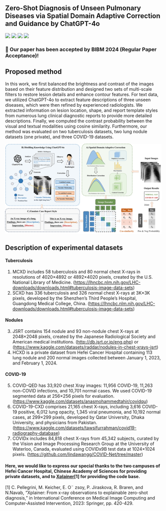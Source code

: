 ## Zero-Shot Diagnosis of Unseen Pulmonary Diseases via Spatial Domain Adaptive Correction and Guidance by ChatGPT-4o

![](https://img.shields.io/badge/-Github-181717?style=flat-square&logo=Github&logoColor=FFFFFF)
![](https://img.shields.io/badge/-Awesome-FC60A8?style=flat-square&logo=Awesome&logoColor=FFFFFF)
![](https://img.shields.io/badge/-Python-3776AB?style=flat-square&logo=Python&logoColor=FFFFFF)
![](https://img.shields.io/badge/-Pytorch-EE4C2C?style=flat-square&logo=Pytorch&logoColor=FFFFFF)

### 🧨 Our paper has been accepted by BIBM 2024 (Regular Paper Acceptance)!

## Proposed method 

In this work, we first balanced the brightness and contrast of the images based on their feature distribution and designed two sets of multi-scale filters to restore lesion details and enhance
contour features. For text data, we utilized ChatGPT-4o to extract feature descriptions of three unseen diseases, which were then refined by experienced radiologists. We extracted information
on lesion location, shape, and report template styles from numerous lung clinical diagnostic reports to provide more detailed descriptions. Finally, we computed the contrast probability between the visual and textual modalities using cosine similarity. Furthermore, our method was evaluated on two tuberculosis datasets, two lung nodule datasets (one private), and three COVID-19 datasets.

<img src="https://github.com/wtf633/Zero-Shot-Diagnosis-of-Unseen-Pulmonary-Diseases/blob/main/Flowchart of the Proposed Zero-Shot Method.jpg" alt="示例图片" width="800">

## Description of experimental datasets
#### Tuberculosis
1) MCXD includes 58 tuberculosis and 80 normal chest X-rays in resolutions of 4020×4892 or 4892×4020 pixels, created by the U.S. National Library of Medicine. (https://lhncbc.nlm.nih.gov/LHC-downloads/downloads.html#tuberculosis-image-data-sets)
2) SCXD has 336 tuberculosis and 326 normal chest X-rays at 3K×3K pixels, developed by the Shenzhen’s Third People’s Hospital, Guangdong Medical College, China. (https://lhncbc.nlm.nih.gov/LHC-downloads/downloads.html#tuberculosis-image-data-sets)
#### Nodules
3) JSRT contains 154 nodule and 93 non-nodule chest X-rays at 2048×2048 pixels, created by the Japanese Radiological Society and American medical institutions. (http://db.jsrt.or.jp/eng.php) or (https://www.kaggle.com/datasets/raddar/nodules-in-chest-xrays-jsrt)
4) HCXD is a private dataset from Hefei Cancer Hospital containing 113 lung nodule and 200 normal images collected between January 1, 2023, and February 1, 2024.
#### COVID-19
5) COVID-QED has 33,920 chest Xray images: 11,956 COVID-19, 11,263 non-COVID infections, and 10,701 normal cases. We used COVID-19 segmented data at 256×256 pixels for evaluation. (https://www.kaggle.com/datasets/anasmohammedtahir/covidqu)
6) COVID-19-CXD comprises 21,165 chest X-rays, including 3,616 COVID-19 positive, 6,012 lung opacity, 1,345 viral pneumonia, and 10,192 normal cases, at 299×299 pixels, developed by Qatar
University, Dhaka University, and physicians from Pakistan. (https://www.kaggle.com/datasets/tawsifurrahman/covid19-radiography-database)
7) COVIDx includes 84,818 chest X-rays from 45,342 subjects, curated by the Vision and Image Processing Research Group at the University of Waterloo, Canada, evaluated using COVIDx9B test data at 1024×1024 pixels. (https://github.com/lindawangg/COVID-Net/tree/master)

#### Here, we would like to express our special thanks to the two campuses of Hefei Cancer Hospital, Chinese Academy of Sciences for providing private datasets, and to [Xplainer](https://github.com/ChantalMP/Xplainer/tree/master)[1] for providing the code base.
[1] C. Pellegrini, M. Keicher, E. O¨ zsoy, P. Jiraskova, R. Braren, and N.Navab, “Xplainer: From x-ray observations to explainable zero-shot diagnosis,” in International Conference on Medical Image Computing and Computer-Assisted Intervention, 2023: Springer, pp. 420-429. 
